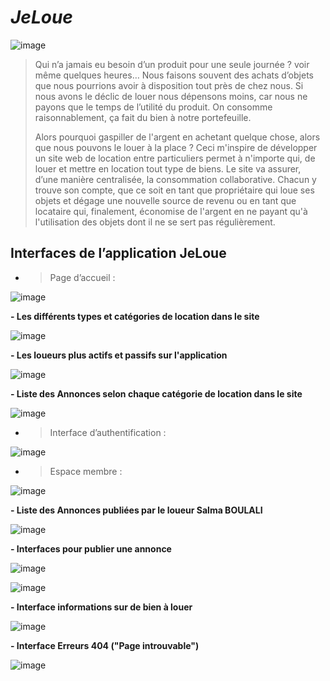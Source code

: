 # ***JeLoue***

![image](https://github.com/kbenjilalietu/JeLoue/assets/81255636/552c8430-8140-4cf4-a5e9-662e3c134eba)


> Qui n’a jamais eu besoin d’un produit pour une seule journée ? voir même quelques heures… Nous faisons souvent des achats d’objets que nous pourrions avoir à disposition tout près de 
chez nous. Si nous avons le déclic de louer nous dépensons moins, car nous ne payons que le temps de l’utilité du produit. On consomme raisonnablement, ça fait du bien à notre 
portefeuille.
> 
> Alors pourquoi gaspiller de l'argent en achetant quelque chose, alors que nous pouvons le louer à la place ? Ceci m'inspire de développer un site web de location entre particuliers 
permet à n'importe qui, de louer et mettre en location tout type de biens. Le site va assurer, d’une manière centralisée, la consommation collaborative. Chacun y trouve son compte, que 
ce soit en tant que propriétaire qui loue ses objets et dégage une nouvelle source de revenu ou en tant que locataire qui, finalement, économise de l'argent en ne payant qu'à l'utilisation des
objets dont il ne se sert pas régulièrement.

## Interfaces de l’application JeLoue

- >	Page d’accueil :

![image](https://github.com/kbenjilalietu/JeLoue/assets/81255636/b889968b-de2f-4f56-8fba-88d7a779703e)

**-	Les différents types et catégories de location dans le site**

![image](https://github.com/kbenjilalietu/JeLoue/assets/81255636/623a24cd-6683-491c-a90e-ec75d88d728f)

**- Les loueurs plus actifs et passifs sur l'application**

![image](https://github.com/kbenjilalietu/JeLoue/assets/81255636/917ad3f0-e1eb-4925-bd10-69cb594ad309)

**-	Liste des Annonces selon chaque catégorie de location dans le site**

![image](https://github.com/kbenjilalietu/JeLoue/assets/81255636/b6a147fd-34ae-4be9-83c2-7156fc9a8234)

- > Interface d’authentification :

![image](https://github.com/kbenjilalietu/JeLoue/assets/81255636/58ba4915-e378-4482-93e5-ec3d1fb030ba)

- > Espace membre :

![image](https://github.com/kbenjilalietu/JeLoue/assets/81255636/b9a9cabe-9c4e-4bfd-8b5d-e87b88050764)

**-	Liste des Annonces publiées par le loueur Salma BOULALI**

![image](https://github.com/kbenjilalietu/JeLoue/assets/81255636/f64742e1-30b9-45ec-a571-e5c98009082f)

**-	Interfaces pour publier une annonce**

![image](https://github.com/kbenjilalietu/JeLoue/assets/81255636/de93c7c6-0a4d-4875-b089-8c1b6600fa56)

![image](https://github.com/kbenjilalietu/JeLoue/assets/81255636/8245afa0-f3a3-4073-8279-2deffb83b37e)

**- Interface informations sur de bien à louer** 

![image](https://github.com/kbenjilalietu/JeLoue/assets/81255636/f71e5ea0-c0bd-49f1-9275-544d7237e2d5)

**-	Interface Erreurs 404 ("Page introuvable")**

![image](https://github.com/kbenjilalietu/JeLoue/assets/81255636/85e19b7e-4769-4501-9f3d-ce66161b1f1a)

